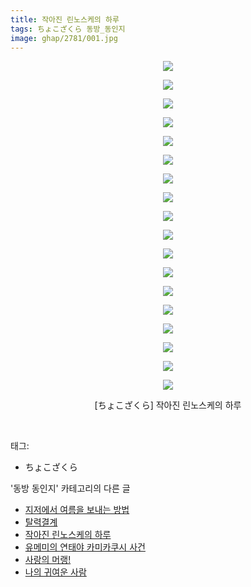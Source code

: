 ```yaml
---
title: 작아진 린노스케의 하루
tags: ちょこざくら 동방_동인지
image: ghap/2781/001.jpg
---
```

<div class="article">
<p style="text-align: center; clear: none; float: none;"><img src="{{ site.nasurl }}/ghap/2781/001.jpg"/></p>
<p style="text-align: center; clear: none; float: none;"><img src="{{ site.nasurl }}/ghap/2781/002.jpg"/></p>
<p style="text-align: center; clear: none; float: none;"><img src="{{ site.nasurl }}/ghap/2781/003.jpg"/></p>
<p style="text-align: center; clear: none; float: none;"><img src="{{ site.nasurl }}/ghap/2781/004.jpg"/></p>
<p style="text-align: center; clear: none; float: none;"><img src="{{ site.nasurl }}/ghap/2781/005.jpg"/></p>
<p style="text-align: center; clear: none; float: none;"><img src="{{ site.nasurl }}/ghap/2781/006.jpg"/></p>
<p style="text-align: center; clear: none; float: none;"><img src="{{ site.nasurl }}/ghap/2781/007.jpg"/></p>
<p style="text-align: center; clear: none; float: none;"><img src="{{ site.nasurl }}/ghap/2781/008.jpg"/></p>
<p style="text-align: center; clear: none; float: none;"><img src="{{ site.nasurl }}/ghap/2781/009.jpg"/></p>
<p style="text-align: center; clear: none; float: none;"><img src="{{ site.nasurl }}/ghap/2781/010.jpg"/></p>
<p style="text-align: center; clear: none; float: none;"><img src="{{ site.nasurl }}/ghap/2781/011.jpg"/></p>
<p style="text-align: center; clear: none; float: none;"><img src="{{ site.nasurl }}/ghap/2781/012.jpg"/></p>
<p style="text-align: center; clear: none; float: none;"><img src="{{ site.nasurl }}/ghap/2781/013.jpg"/></p>
<p style="text-align: center; clear: none; float: none;"><img src="{{ site.nasurl }}/ghap/2781/014.jpg"/></p>
<p style="text-align: center; clear: none; float: none;"><img src="{{ site.nasurl }}/ghap/2781/015.jpg"/></p>
<p style="text-align: center; clear: none; float: none;"><img src="{{ site.nasurl }}/ghap/2781/016.jpg"/></p>
<p style="text-align: center; clear: none; float: none;"><img src="{{ site.nasurl }}/ghap/2781/017.jpg"/></p>
<p style="text-align: center; clear: none; float: none;"><img src="{{ site.nasurl }}/ghap/2781/018.jpg"/></p>
<p style="text-align: center; clear: none; float: none;">[ちょこざくら] 작아진 린노스케의 하루</p>
<p><br/></p>
</div><div class="tagTrail">
<p>태그: </p>
<ul>
<li>ちょこざくら</li>
</ul>
</div><div class="another">
<p>'동방 동인지' 카테고리의 다른 글</p>
<ul>
<li><a href="/2016-11-28-ghap_2783">지저에서 여름을 보내는 방법</a></li>
<li><a href="/2016-11-28-ghap_2782">탈력결계</a></li>
<li><a href="/2016-11-28-ghap_2781">작아진 린노스케의 하루</a></li>
<li><a href="/2016-11-28-ghap_2778">유메미의 연태야 카미카쿠시 사건</a></li>
<li><a href="/2016-11-27-ghap_2772">사랑의 머랭!</a></li>
<li><a href="/2016-11-27-ghap_2771">나의 귀여운 사람</a></li>
</ul>
</div><div class="cb_module cb_fluid">
<div class="cb_wrt cb_profile">
</div><!-- commentList close -->
</div>